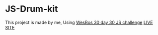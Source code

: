 # JS-Drum-kit

This project is made by me,
Using [WesBos 30 day 30 JS challenge](https://courses.wesbos.com/account/signin)
[LIVE SITE](https://02-turgut.github.io/JS-Drum-kit/)
